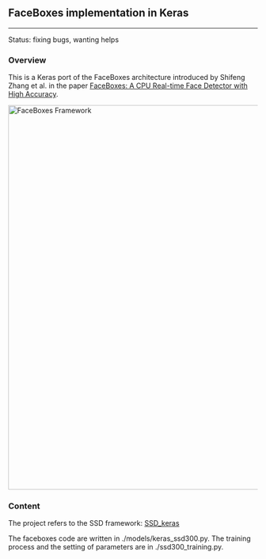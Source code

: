 ## FaceBoxes implementation in Keras
---
Status: fixing bugs, wanting helps

### Overview

This is a Keras port of the FaceBoxes architecture introduced by Shifeng Zhang et al. in the paper [FaceBoxes: A CPU Real-time Face Detector with High Accuracy](https://arxiv.org/pdf/1708.05234.pdf).

<p align="left">
<img src="https://github.com/sfzhang15/FaceBoxes/blob/master/faceboxes_framework.jpg" alt="FaceBoxes Framework" width="777px">
</p>

### Content

The project refers to the SSD framework:  [SSD_keras](https://github.com/pierluigiferrari/ssd_keras)

The faceboxes code are written in ./models/keras_ssd300.py. The training process and the setting of parameters are in ./ssd300_training.py.
